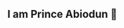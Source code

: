 ## I am Prince Abiodun 👋

<!--
**Abbeycisco/Abbeycisco** is a ✨ _special_ ✨ repository because its `README.md` (this file) appears on your GitHub profile.

Here are some ideas to get you started:

- 🔭 I’m currently learning at ALX (Frontend Development)
- 🌱 Why I started with software engineering: *[I want to know the application of some programmming langauge, e.g Java, Html and CSS. problem-solving, passion, etc.]*
- 👯 "I’ve always been fascinated by how technology shapes our world. What inspires me most is using technology to help others—whether it’s building accessible tools or supporting communities through tech."
- 🤔 I’m looking for help with improving my frontend development skills, especially in HTML and JavaScript.
- 💬 Ask me about why I chose to pursue technology and how I plan to use it to make a difference."
- 📫 📧 Email:akinfolarinemma@gmail.com
💬 WhatsApp: +2349033997382
💼 LinkedIn:(https://www.linkedin.com/in/prince-abbey-akinfolarin-2a6240117/)
- 😄 Pronouns:He/Him
- ⚡ Fun fact: I love listening to good music while working.
-->
